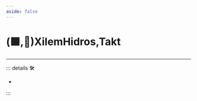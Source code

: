 ```yaml
---
aside: false
---
```

# (🟩,🔻)<ekos>XilemHidros</ekos>,<via>Takt</via>

---

<!-- =================================================== -->
<!-- =================================================== -->
<!-- =================================================== -->
<!-- =================================================== -->
<!-- =================================================== -->
::: details 🛠

-

:::
